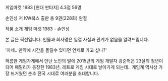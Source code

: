 ﻿게임마켓 1983 [현대 판타지]
4.3점 56명

손인성 저
KW북스 출판
총 9권(228화) 완결

작품 소개
게임 마켓 1983 - 손인성

본 글은 픽션입니다. 인물과 회사명은 일절 사실과 관계가 없음을 알려드립니다.

'자네.. 만약에 시간을 돌릴수 있다면 언제로 가고 싶나?'

허름한 게임가게에서 만난 노인의 말에 2015년의 게임 개발자 강준혁은 23살의 청년이 되어 패밀리가 등장한 1983년. 레트로 게임 시대로 날아가게 되는데..
게임계 역사상 가장 뜨거웠던 춘추 전국 시대로 여러분을 초대합니다.
